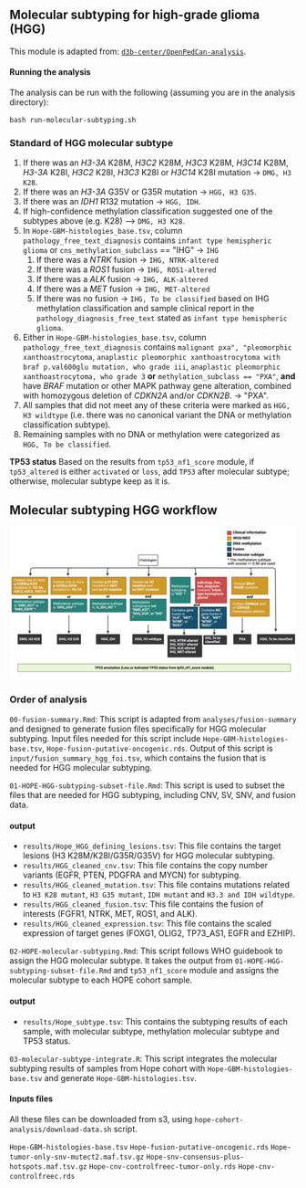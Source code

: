 ## Molecular subtyping for high-grade glioma (HGG) 

This module is adapted from: [`d3b-center/OpenPedCan-analysis`](https://github.com/d3b-center/OpenPedCan-analysis).


#### Running the analysis

The analysis can be run with the following (assuming you are in the analysis directory):

```
bash run-molecular-subtyping.sh
```

### Standard of HGG molecular subtype

1. If there was an _H3-3A_ K28M, _H3C2_ K28M, _H3C3_ K28M, _H3C14_ K28M, _H3-3A_ K28I, _H3C2_ K28I, _H3C3_ K28I or _H3C14_ K28I mutation -> `DMG, H3 K28`.
2. If there was an _H3-3A_ G35V or G35R mutation -> `HGG, H3 G35`.
3. If there was an _IDH1_ R132 mutation -> `HGG, IDH`.
4. If high-confidence methylation classification suggested one of the subtypes above (e.g. K28) --> `DMG, H3 K28`.
5. In `Hope-GBM-histologies_base.tsv`, column `pathology_free_text_diagnosis` contains `infant type hemispheric glioma` or `cns_methylation_subclass` == "IHG" -> `IHG`
    1. If there was a _NTRK_ fusion -> `IHG, NTRK-altered`
    2. If there was a _ROS1_ fusion -> `IHG, ROS1-altered`
    3. If there was a _ALK_ fusion -> `IHG, ALK-altered`
    4. If there was a _MET_ fusion -> `IHG, MET-altered`
    5. If there was no fusion -> `IHG, To be classified` based on IHG methylation classification and sample clinical report in the `pathology_diagnosis_free_text` stated as `infant type hemispheric glioma`.
6. Either in `Hope-GBM-histologies_base.tsv`, column `pathology_free_text_diagnosis` contains `malignant pxa", "pleomorphic xanthoastrocytoma`, `anaplastic pleomorphic xanthoastrocytoma with braf p.val600glu mutation, who grade iii`, `anaplastic pleomorphic xanthoastrocytoma, who grade 3` 
**or** 
`methylation_subclass == "PXA"`, 
**and** 
have _BRAF_ mutation or other MAPK pathway gene alteration, combined with homozygous deletion of _CDKN2A_ and/or _CDKN2B_. -> "PXA".
7. All samples that did not meet any of these criteria were marked as `HGG, H3 wildtype` (i.e. there was no canonical variant the DNA or methylation classification subtype). 
8. Remaining samples with no DNA or methylation were categorized as `HGG, To be classified`.


**TP53 status**
Based on the results from `tp53_nf1_score` module, if `tp53_altered` is either `activated` or `loss`, add `TP53` after molecular subtype; otherwise, molecular subtype keep as it is. 

## Molecular subtyping HGG workflow

![HGG molecular subtyping workflow](./plot/HGG_subtyping_workflow.png)


### Order of analysis

`00-fusion-summary.Rmd`: This script is adapted from `analyses/fusion-summary` and designed to generate fusion files specifically for HGG molecular subtyping. Input files needed for this script include `Hope-GBM-histologies-base.tsv`, `Hope-fusion-putative-oncogenic.rds`.  Output of this script is `input/fusion_summary_hgg_foi.tsv`, which contains the fusion that is needed for HGG molecular subtyping. 

`01-HOPE-HGG-subtyping-subset-file.Rmd`: This script is used to subset the files that are needed for HGG subtyping, including CNV, SV, SNV, and fusion data. 

####  output
  -  `results/Hope_HGG_defining_lesions.tsv`: This file contains the target lesions (H3 K28M/K28I/G35R/G35V) for HGG molecular subtyping.
  -  `results/HGG_cleaned_cnv.tsv`: This file contains the copy number variants (EGFR, PTEN, PDGFRA and MYCN) for subtyping. 
  -  `results/HGG_cleaned_mutation.tsv`: This file contains mutations related to `H3 K28 mutant`, `H3 G35 mutant`, `IDH mutant` and `H3.3 and IDH wildtype`. 
  -  `results/HGG_cleaned_fusion.tsv`: This file contains the fusion of interests (FGFR1, NTRK, MET, ROS1, and ALK). 
  -  `results/HGG_cleaned_expression.tsv`: This file contains the scaled expression of target genes (FOXG1, OLIG2, TP73_AS1, EGFR and EZHIP).

`02-HOPE-molecular-subtyping.Rmd`: This script follows WHO guidebook to assign the HGG molecular subtype. It takes the output from `01-HOPE-HGG-subtyping-subset-file.Rmd` and `tp53_nf1_score` module and assigns the molecular subtype to each HOPE cohort sample.

#### output
  -  `results/Hope_subtype.tsv`: This contains the subtyping results of each sample, with molecular subtype, methylation molecular subtype and TP53 status.

`03-molecular-subtype-integrate.R`: This script integrates the molecular subtyping results of samples from Hope cohort with `Hope-GBM-histologies-base.tsv` and generate `Hope-GBM-histologies.tsv`. 


#### Inputs files

All these files can be downloaded from s3, using `hope-cohort-analysis/download-data.sh` script. 

`Hope-GBM-histologies-base.tsv`
`Hope-fusion-putative-oncogenic.rds`
`Hope-tumor-only-snv-mutect2.maf.tsv.gz`
`Hope-snv-consensus-plus-hotspots.maf.tsv.gz`
`Hope-cnv-controlfreec-tumor-only.rds`
`Hope-cnv-controlfreec.rds`
